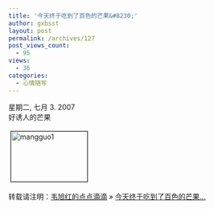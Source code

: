 ```yaml
---
title: '今天终于吃到了百色的芒果&#8230;'
author: gxbsst
layout: post
permalink: /archives/127
post_views_count:
  - 95
views:
  - 36
categories:
  - 心情随写
---
```

星期二, 七月 3. 2007  
好诱人的芒果

<a href="http://www.weixuhong.com/content/uploads/2008/04/mangguo1.png" onclick="window.open('http://www.weixuhong.com/content/uploads/2008/04/mangguo1.png','popup','width=982,height=644,scrollbars=no,resizable=yes,toolbar=no,directories=no,location=no,menubar=no,status=yes,left=0,top=0');return false"><img src="http://www.weixuhong.com/content/uploads/2008/04/mangguo1-tm.jpg" height="100" width="152" border="1" hspace="4" vspace="4" alt="mangguo1" title="mangguo1" /></a>

转载请注明：[韦旭红的点点滴滴][1] &raquo; [今天终于吃到了百色的芒果&#8230;][2]

 [1]: http://www.weixuhong.com
 [2]: http://www.weixuhong.com/archives/127